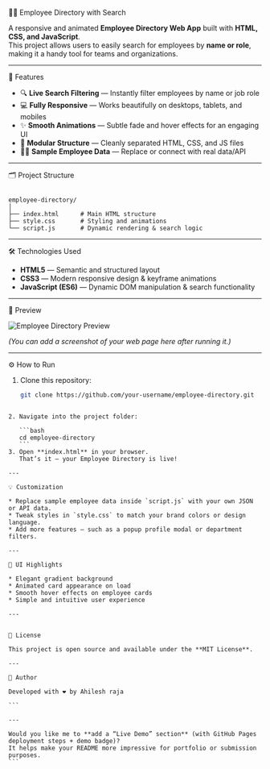 👨‍💼 Employee Directory with Search

A responsive and animated **Employee Directory Web App** built with **HTML, CSS, and JavaScript**.  
This project allows users to easily search for employees by **name or role**, making it a handy tool for teams and organizations.

---

🚀 Features

- 🔍 **Live Search Filtering** — Instantly filter employees by name or job role  
- 💻 **Fully Responsive** — Works beautifully on desktops, tablets, and mobiles  
- ✨ **Smooth Animations** — Subtle fade and hover effects for an engaging UI  
- 🧱 **Modular Structure** — Cleanly separated HTML, CSS, and JS files  
- 👨‍💼 **Sample Employee Data** — Replace or connect with real data/API  

---

🗂️ Project Structure

```

employee-directory/
│
├── index.html      # Main HTML structure
├── style.css       # Styling and animations
└── script.js       # Dynamic rendering & search logic

````

---

🛠️ Technologies Used

- **HTML5** — Semantic and structured layout  
- **CSS3** — Modern responsive design & keyframe animations  
- **JavaScript (ES6)** — Dynamic DOM manipulation & search functionality  

---

📸 Preview

![Employee Directory Preview](https://user-images.githubusercontent.com/your-github-username/demo-screenshot.png)

*(You can add a screenshot of your web page here after running it.)*

---

⚙️ How to Run

1. Clone this repository:
   ```bash
   git clone https://github.com/your-username/employee-directory.git
````

2. Navigate into the project folder:

   ```bash
   cd employee-directory
   ```
3. Open **index.html** in your browser.
   That’s it — your Employee Directory is live!

---

💡 Customization

* Replace sample employee data inside `script.js` with your own JSON or API data.
* Tweak styles in `style.css` to match your brand colors or design language.
* Add more features — such as a popup profile modal or department filters.

---

🎨 UI Highlights

* Elegant gradient background
* Animated card appearance on load
* Smooth hover effects on employee cards
* Simple and intuitive user experience

---


📄 License

This project is open source and available under the **MIT License**.

---

💬 Author

Developed with ❤️ by Ahilesh raja

```

---

Would you like me to **add a “Live Demo” section** (with GitHub Pages deployment steps + demo badge)?  
It helps make your README more impressive for portfolio or submission purposes.
```
